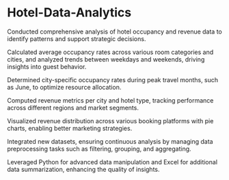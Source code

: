 # Hotel-Data-Analytics

Conducted comprehensive analysis of hotel occupancy and revenue data to identify patterns and support strategic decisions.

Calculated average occupancy rates across various room categories and cities, and analyzed trends between weekdays and weekends, driving insights into guest behavior.

Determined city-specific occupancy rates during peak travel months, such as June, to optimize resource allocation.

Computed revenue metrics per city and hotel type, tracking performance across different regions and market segments.

Visualized revenue distribution across various booking platforms with pie charts, enabling better marketing strategies.

Integrated new datasets, ensuring continuous analysis by managing data preprocessing tasks such as filtering, grouping, and aggregating.

Leveraged Python for advanced data manipulation and Excel for additional data summarization, enhancing the quality of insights.
